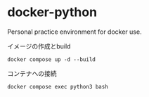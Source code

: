 # docker-python

Personal practice environment for docker use.



イメージの作成とbuild
```
docker compose up -d --build
```

コンテナへの接続
```
docker compose exec python3 bash
```